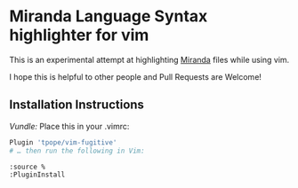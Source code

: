 # Miranda Language Syntax highlighter for vim

This is an experimental attempt at highlighting [Miranda](https://en.wikipedia.org/wiki/Miranda_(programming_language)) files while using vim.

I hope this is helpful to other people and Pull Requests are Welcome!

## Installation Instructions

*Vundle:* Place this in your .vimrc:

```sh
Plugin 'tpope/vim-fugitive'
# … then run the following in Vim:

:source %
:PluginInstall
```
